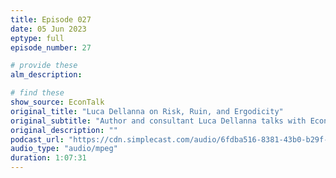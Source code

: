 ```yaml
---
title: Episode 027
date: 05 Jun 2023
eptype: full
episode_number: 27

# provide these
alm_description: 

# find these
show_source: EconTalk
original_title: "Luca Dellanna on Risk, Ruin, and Ergodicity"
original_subtitle: "Author and consultant Luca Dellanna talks with EconTalk host Russ Roberts about the importance of avoiding ruin when facing risk. Along the way Dellanna makes understandable the arcane concept of ergodicity and shows the importance of avoiding ruin in every day life."
original_description: ""
podcast_url: "https://cdn.simplecast.com/audio/6fdba516-8381-43b0-b29f-59d05512b693/episodes/66d2ef46-4dc1-452c-aa66-4b41df53c65c/audio/b8bb6950-413c-4e0f-adb2-e80323061a86/default_tc.mp3"
audio_type: "audio/mpeg"
duration: 1:07:31
---
```


